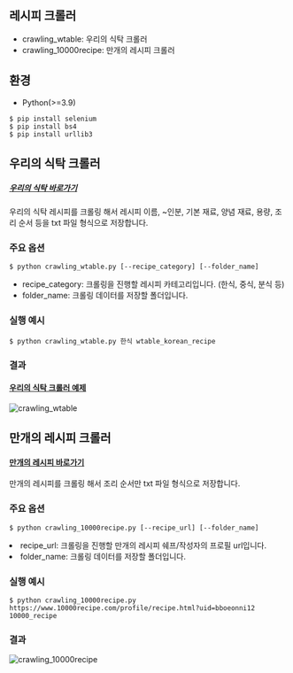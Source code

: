 ## 레시피 크롤러

- crawling_wtable: 우리의 식탁 크롤러
- crawling_10000recipe: 만개의 레시피 크롤러

## 환경
- Python(>=3.9)

```
$ pip install selenium
$ pip install bs4
$ pip install urllib3
```

## 우리의 식탁 크롤러
##### [우리의 식탁 바로가기](https://wtable.co.kr/recipes)
우리의 식탁 레시피를 크롤링 해서 레시피 이름, ~인분, 기본 재료, 양념 재료, 용량, 조리 순서 등을 txt 파일 형식으로 저장합니다.

### 주요 옵션
```
$ python crawling_wtable.py [--recipe_category] [--folder_name]
```
- recipe_category: 크롤링을 진행할 레시피 카테고리입니다. (한식, 중식, 분식 등)
- folder_name: 크롤링 데이터를 저장할 폴더입니다.

### 실행 예시
```
$ python crawling_wtable.py 한식 wtable_korean_recipe
```

### 결과
#### [우리의 식탁 크롤러 예제](https://github.com/iiVSX/lesik/blob/master/Crawling/wtable_korean_recipe/%EA%B0%80%EB%A6%AC%EB%B9%84%EC%B9%BC%EA%B5%AD%EC%88%98.txt)
![crawling_wtable](https://user-images.githubusercontent.com/63731797/209580009-dc4ee1f5-6650-4452-98d3-569c1cd66185.png)


## 만개의 레시피 크롤러
#### [만개의 레시피 바로가기](https://www.10000recipe.com/chef/chef_list.html)
만개의 레시피를 크롤링 해서 조리 순서만 txt 파일 형식으로 저장합니다.

### 주요 옵션
```
$ python crawling_10000recipe.py [--recipe_url] [--folder_name]
```
<li>recipe_url: 크롤링을 진행할 만개의 레시피 쉐프/작성자의 프로필 url입니다.</li>
<li>folder_name: 크롤링 데이터를 저장할 폴더입니다.</li>

### 실행 예시
```
$ python crawling_10000recipe.py https://www.10000recipe.com/profile/recipe.html?uid=bboeonni12 10000_recipe
```

### 결과
![crawling_10000recipe](https://user-images.githubusercontent.com/63731797/209580161-2e5e67bb-b9f5-46d9-9b2f-35dc29d0e4e5.png)
